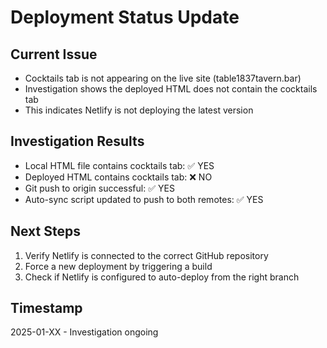 # Deployment Status Update

## Current Issue
- Cocktails tab is not appearing on the live site (table1837tavern.bar)
- Investigation shows the deployed HTML does not contain the cocktails tab
- This indicates Netlify is not deploying the latest version

## Investigation Results
- Local HTML file contains cocktails tab: ✅ YES
- Deployed HTML contains cocktails tab: ❌ NO
- Git push to origin successful: ✅ YES
- Auto-sync script updated to push to both remotes: ✅ YES

## Next Steps
1. Verify Netlify is connected to the correct GitHub repository
2. Force a new deployment by triggering a build
3. Check if Netlify is configured to auto-deploy from the right branch

## Timestamp
2025-01-XX - Investigation ongoing